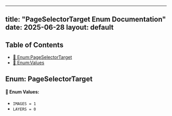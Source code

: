 <!-- Formatted by A³BS formatter.py -->
<!-- Generated by A³BS document.py -->
---
title: "PageSelectorTarget Enum Documentation"
date: 2025-06-28
layout: default
---

## Table of Contents
- [🔧 Enum:PageSelectorTarget](#enum-pageselectortarget)
- [🔧 Enum:Values](#enum-values)
## Enum: PageSelectorTarget
#### 📝 Enum Values:
<a name="enum-values"></a>
  - `IMAGES = 1`
  - `LAYERS = 0`
